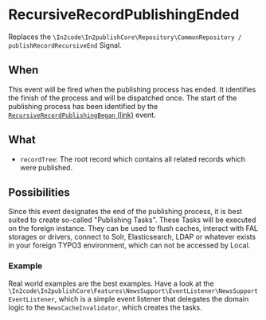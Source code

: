 # RecursiveRecordPublishingEnded

Replaces the `\In2code\In2publishCore\Repository\CommonRepository / publishRecordRecursiveEnd` Signal.

## When

This event will be fired when the publishing process has ended. It identifies the finish of the process and will be
dispatched once. The start of the publishing process has been identified by the
[`RecursiveRecordPublishingBegan` (link)](RecursiveRecordPublishingBegan.md) event.

## What

* `recordTree`: The root record which contains all related records which were published.

## Possibilities

Since this event designates the end of the publishing process, it is best suited to create so-called "Publishing Tasks".
These Tasks will be executed on the foreign instance. They can be used to flush caches, interact with FAL storages or
drivers, connect to Solr, Elasticsearch, LDAP or whatever exists in your foreign TYPO3 environment, which can not be
accessed by Local.

### Example

Real world examples are the best examples. Have a look at the
`\In2code\In2publishCore\Features\NewsSupport\EventListener\NewsSupportEventListener`, which is a simple event listener
that delegates the domain logic to the `NewsCacheInvalidator`, which creates the tasks.
